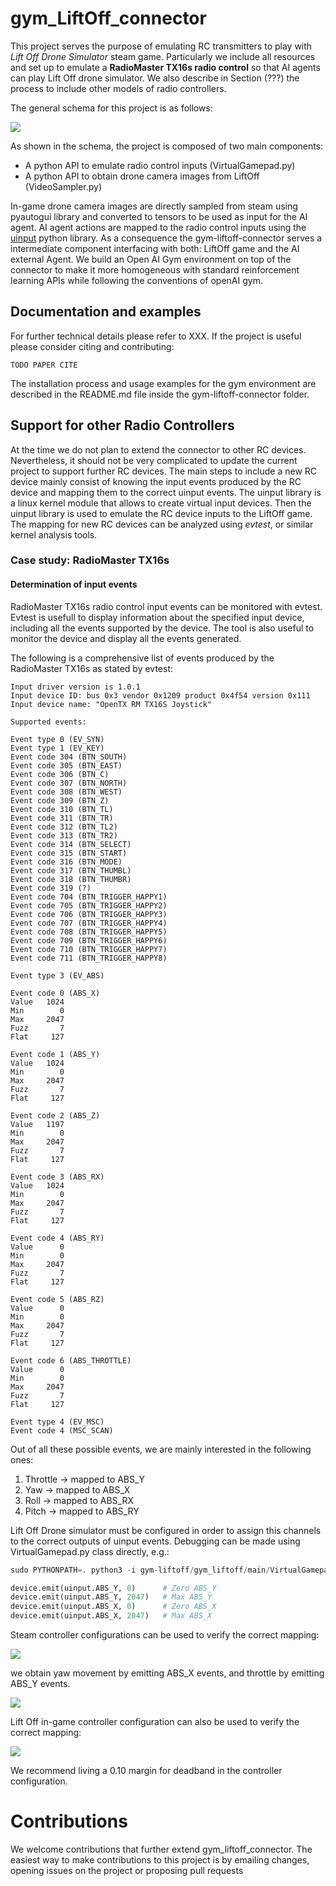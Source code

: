 # gym_LiftOff_connector

This project serves the purpose of emulating RC transmitters to play with <i>Lift Off Drone Simulator</i> steam game.
Particularly we include all resources and set up to emulate a <b>RadioMaster TX16s radio control</b> so that AI agents can play Lift Off drone simulator.
We also describe in Section (???) the process to include other models of radio controllers.

The general schema for this project is as follows:

<img src="media/connector_schema.png" />

As shown in the schema, the project is composed of two main components:
- A python API to emulate radio control inputs (VirtualGamepad.py)
- A python API to obtain drone camera images from LiftOff (VideoSampler.py)

In-game drone camera images are directly sampled from steam using pyautogui library and converted to tensors
to be used as input for the AI agent. AI agent actions are mapped to the radio control inputs using the [uinput](https://pypi.org/project/python-uinput/#files) python library.
As a consequence the gym-liftoff-connector serves a intermediate component interfacing with both: LiftOff game and the AI external Agent.
We build an Open AI Gym environment on top of the connector to make it more homogeneous with standard reinforcement learning APIs while following the conventions of openAI gym.


## Documentation and examples

For further technical details please refer to XXX. If the project is useful please consider citing and contributing:

```
TODO PAPER CITE
```

The installation process and usage examples for the gym environment are described in the README.md file inside the gym-liftoff-connector folder.


## Support for other Radio Controllers

At the time we do not plan to extend the connector to other RC devices.
Nevertheless, it should not be very complicated to update the current project to support further RC devices.
The main steps to include a new RC device mainly consist of knowing the input events produced by the RC device and mapping them to the correct uinput events.
The uinput library is a linux kernel module that allows to create virtual input devices. 
Then the uinput library is used to emulate the RC device inputs to the LiftOff game.
The mapping for new RC devices can be analyzed using <i>evtest</i>, or similar kernel analysis tools.

### Case study: RadioMaster TX16s

#### Determination of input events

RadioMaster TX16s radio control input events can be monitored with evtest.
Evtest is usefull to display information about the specified input device, including all the events supported by the device.
The tool is also useful to monitor the device and display all the events generated.

The following is a comprehensive list of events produced by the RadioMaster TX16s as stated by evtest:

```
Input driver version is 1.0.1
Input device ID: bus 0x3 vendor 0x1209 product 0x4f54 version 0x111
Input device name: "OpenTX RM TX16S Joystick"

Supported events:

Event type 0 (EV_SYN)
Event type 1 (EV_KEY)
Event code 304 (BTN_SOUTH)
Event code 305 (BTN_EAST)
Event code 306 (BTN_C)
Event code 307 (BTN_NORTH)
Event code 308 (BTN_WEST)
Event code 309 (BTN_Z)
Event code 310 (BTN_TL)
Event code 311 (BTN_TR)
Event code 312 (BTN_TL2)
Event code 313 (BTN_TR2)
Event code 314 (BTN_SELECT)
Event code 315 (BTN_START)
Event code 316 (BTN_MODE)
Event code 317 (BTN_THUMBL)
Event code 318 (BTN_THUMBR)
Event code 319 (?)
Event code 704 (BTN_TRIGGER_HAPPY1)
Event code 705 (BTN_TRIGGER_HAPPY2)
Event code 706 (BTN_TRIGGER_HAPPY3)
Event code 707 (BTN_TRIGGER_HAPPY4)
Event code 708 (BTN_TRIGGER_HAPPY5)
Event code 709 (BTN_TRIGGER_HAPPY6)
Event code 710 (BTN_TRIGGER_HAPPY7)
Event code 711 (BTN_TRIGGER_HAPPY8)

Event type 3 (EV_ABS)

Event code 0 (ABS_X)
Value   1024
Min        0
Max     2047
Fuzz       7
Flat     127

Event code 1 (ABS_Y)
Value   1024
Min        0
Max     2047
Fuzz       7
Flat     127

Event code 2 (ABS_Z)
Value   1197
Min        0
Max     2047
Fuzz       7
Flat     127

Event code 3 (ABS_RX)
Value   1024
Min        0
Max     2047
Fuzz       7
Flat     127

Event code 4 (ABS_RY)
Value      0
Min        0
Max     2047
Fuzz       7
Flat     127

Event code 5 (ABS_RZ)
Value      0
Min        0
Max     2047
Fuzz       7
Flat     127

Event code 6 (ABS_THROTTLE)
Value      0
Min        0
Max     2047
Fuzz       7
Flat     127

Event type 4 (EV_MSC)
Event code 4 (MSC_SCAN)
```

Out of all these possible events, we are mainly interested in the following ones:
1) Throttle     -> mapped to  ABS_Y
2) Yaw          -> mapped to  ABS_X
3) Roll         -> mapped to  ABS_RX
4) Pitch        -> mapped to  ABS_RY   

Lift Off Drone simulator must be configured in order to assign this channels to the correct outputs of uinput events.
Debugging can be made using VirtualGamepad.py class directly, e.g.:

```python
sudo PYTHONPATH=. python3 -i gym-liftoff/gym_liftoff/main/VirtualGamepad.py

device.emit(uinput.ABS_Y, 0)      # Zero ABS_Y
device.emit(uinput.ABS_Y, 2047)   # Max ABS_Y
device.emit(uinput.ABS_X, 0)      # Zero ABS_X
device.emit(uinput.ABS_X, 2047)   # Max ABS_X
```

Steam controller configurations can be used to verify the correct mapping:

<img src="media/steam_controller_conf_1.png" />

we obtain yaw movement by emitting ABS_X events, and throttle by emitting ABS_Y events.

<img src="media/steam_controller_conf_2_EMIT_ABS_X.png" />

Lift Off in-game controller configuration can also be used to verify the correct mapping:

<img src="media/LiftOff_controller_fine_tunning.png" />

We recommend living a 0.10 margin for deadband in the controller configuration.

# Contributions

We welcome contributions that further extend gym_liftoff_connector. 
The easiest way to make contributions to this project is by emailing changes, opening issues on the project or proposing pull requests

